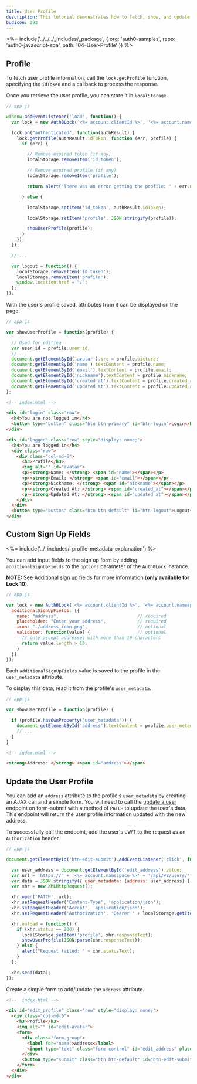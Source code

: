```yaml
---
title: User Profile
description: This tutorial demonstrates how to fetch, show, and update user profile information in your web app
budicon: 292
---
```


<%= include('../../../_includes/_package', {
  org: 'auth0-samples',
  repo: 'auth0-javascript-spa',
  path: '04-User-Profile'
}) %>

## Profile

To fetch user profile information, call the `lock.getProfile` function, specifying the `idToken` and a callback to process the response.

Once you retrieve the user profile, you can store it in `localStorage`.

```js
// app.js

window.addEventListener('load', function() {
  var lock = new Auth0Lock('<%= account.clientId %>', '<%= account.namespace %>');

  lock.on("authenticated", function(authResult) {
    lock.getProfile(authResult.idToken, function (err, profile) {
      if (err) {

        // Remove expired token (if any)
        localStorage.removeItem('id_token');

        // Remove expired profile (if any)
        localStorage.removeItem('profile');

        return alert('There was an error getting the profile: ' + err.message);

      } else {

        localStorage.setItem('id_token', authResult.idToken);

        localStorage.setItem('profile', JSON.stringify(profile));

        showUserProfile(profile);
      }
    });
  });

  // ...

  var logout = function() {
    localStorage.removeItem('id_token');
    localStorage.removeItem('profile');
    window.location.href = "/";
  };
});
```

With the user's profile saved, attributes from it can be displayed on the page.

```js
// app.js

var showUserProfile = function(profile) {

  // Used for editing
  var user_id = profile.user_id;
  // ...
  document.getElementById('avatar').src = profile.picture;
  document.getElementById('name').textContent = profile.name;
  document.getElementById('email').textContent = profile.email;
  document.getElementById('nickname').textContent = profile.nickname;
  document.getElementById('created_at').textContent = profile.created_at;
  document.getElementById('updated_at').textContent = profile.updated_at;
};
```

```html
<!-- index.html -->

<div id="login" class="row">
  <h4>You are not logged in</h4>
  <button type="button" class="btn btn-primary" id="btn-login">Login</button>
</div>

<div id="logged" class="row" style="display: none;">
  <h4>You are logged in</h4>
  <div class="row">
    <div class="col-md-6">
      <h3>Profile</h3>
      <img alt="" id="avatar">
      <p><strong>Name: </strong> <span id="name"></span></p>
      <p><strong>Email: </strong> <span id="email"></span></p>
      <p><strong>Nickname: </strong> <span id="nickname"></span></p>
      <p><strong>Created At: </strong> <span id="created_at"></span></p>
      <p><strong>Updated At: </strong> <span id="updated_at"></span></p>
    </div>
  </div>
  <button type="button" class="btn btn-default" id="btn-logout">Logout</button>
</div>
```

## Custom Sign Up Fields

<%= include('../_includes/_profile-metadata-explanation') %>

You can add input fields to the sign up form by adding `additionalSignUpFields` to the `options` parameter of the `Auth0Lock` instance.

**NOTE:** See [Additional sign up fields](/libraries/lock/v10/customization#additionalsignupfields-array-) for more information (**only available for Lock 10**).

```js
// app.js

var lock = new Auth0Lock('<%= account.clientId %>', '<%= account.namespace %>', {
  additionalSignUpFields: [{
    name: "address",                              // required
    placeholder: "Enter your address",            // required
    icon: "./address_icon.png",                   // optional
    validator: function(value) {                  // optional
      // only accept addresses with more than 10 characters
      return value.length > 10;
    }
  }]
});
```

Each `additionalSignUpFields` value is saved to the profile in the `user_metadata` attribute.

To display this data, read it from the profile's `user_metadata`.

```js
// app.js

var showUserProfile = function(profile) {

  if (profile.hasOwnProperty('user_metadata')) {
    document.getElementById('address').textContent = profile.user_metadata.address;
    // ...
  }
}
```

```html
<!-- index.html -->

<strong>Address: </strong> <span id="address"></span>
```

## Update the User Profile

You can add an `address` attribute to the profile's `user_metadata` by creating an AJAX call and a simple form. You will need to call the [update a user](/api/management/v2#!/Users/patch_users_by_id) endpoint on form-submit with a method of `PATCH` to update the user's data. This endpoint will return the user profile information updated with the new address.

To successfully call the endpoint, add the user's JWT to the request as an `Authorization` header.

```js
// app.js

document.getElementById('btn-edit-submit').addEventListener('click', function() {

  var user_address = document.getElementById('edit_address').value;
  var url = 'https://' + '<%= account.namespace %>' + '/api/v2/users/' + user_id;
  var data = JSON.stringify({ user_metadata: {address: user_address} });
  var xhr = new XMLHttpRequest();

  xhr.open('PATCH', url);
  xhr.setRequestHeader('Content-Type', 'application/json');
  xhr.setRequestHeader('Accept', 'application/json');
  xhr.setRequestHeader('Authorization', 'Bearer ' + localStorage.getItem('id_token'));

  xhr.onload = function() {
    if (xhr.status == 200) {
      localStorage.setItem('profile', xhr.responseText);
      showUserProfile(JSON.parse(xhr.responseText));
    } else {
      alert("Request failed: " + xhr.statusText);
    }
  };

  xhr.send(data);
});
```

Create a simple form to add/update the `address` attribute.

```html
<!--  index.html -->

<div id="edit_profile" class="row" style="display: none;">
  <div class="col-md-6">
    <h3>Profile</h3>
    <img alt="" id="edit-avatar">
    <form>
      <div class="form-group">
        <label for="name">Address</label>
        <input type="text" class="form-control" id="edit_address" placeholder="Enter address">
      </div>
      <button type="submit" class="btn btn-default" id="btn-edit-submit">Submit</button>
    </form>
  </div>
</div>
```
